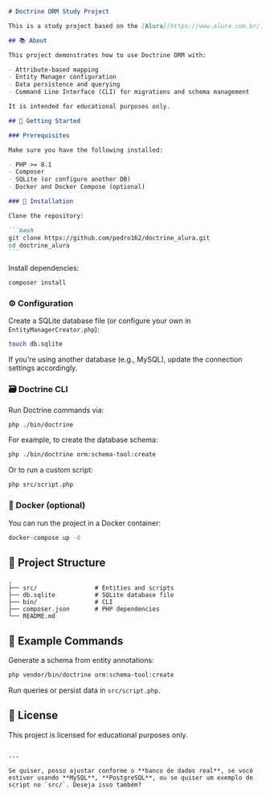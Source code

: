````markdown
# Doctrine ORM Study Project

This is a study project based on the [Alura](https://www.alura.com.br/) course for learning how to use [Doctrine ORM](https://www.doctrine-project.org/projects/orm.html) in PHP.

## 📚 About

This project demonstrates how to use Doctrine ORM with:

- Attribute-based mapping
- Entity Manager configuration
- Data persistence and querying
- Command Line Interface (CLI) for migrations and schema management

It is intended for educational purposes only.

## 🚀 Getting Started

### Prerequisites

Make sure you have the following installed:

- PHP >= 8.1
- Composer
- SQLite (or configure another DB)
- Docker and Docker Compose (optional)

### 🧰 Installation

Clone the repository:

```bash
git clone https://github.com/pedro162/doctrine_alura.git
cd doctrine_alura
```
````

Install dependencies:

```bash
composer install
```

### ⚙️ Configuration

Create a SQLite database file (or configure your own in `EntityManagerCreator.php`):

```bash
touch db.sqlite
```

If you're using another database (e.g., MySQL), update the connection settings accordingly.

### 🗃️ Doctrine CLI

Run Doctrine commands via:

```bash
php ./bin/doctrine
```

For example, to create the database schema:

```bash
php ./bin/doctrine orm:schema-tool:create
```

Or to run a custom script:

```bash
php src/script.php
```

### 🐳 Docker (optional)

You can run the project in a Docker container:

```bash
docker-compose up -d
```

## 📁 Project Structure

```
.
├── src/                # Entities and scripts
├── db.sqlite           # SQLite database file
├── bin/                # CLI
├── composer.json       # PHP dependencies
└── README.md
```

## 🧪 Example Commands

Generate a schema from entity annotations:

```bash
php vendor/bin/doctrine orm:schema-tool:create
```

Run queries or persist data in `src/script.php`.

## 📄 License

This project is licensed for educational purposes only.

```

---

Se quiser, posso ajustar conforme o **banco de dados real**, se você estiver usando **MySQL**, **PostgreSQL**, ou se quiser um exemplo de script no `src/`. Deseja isso também?

```

```

```
